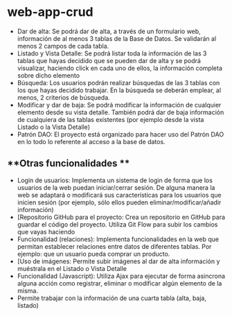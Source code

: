 # web-app-crud
- Dar de alta: Se podrá dar de alta, a través de un formulario web, información de al menos 3 tablas de la Base de Datos. Se validarán al menos 2 campos de cada tabla.
- Listado y Vista Detalle: Se podrá listar toda la información de las 3 tablas que hayas decidido que se pueden dar de alta y se podrá visualizar, haciendo click en cada uno de ellos, la información completa sobre dicho elemento
- Búsqueda: Los usuarios podrán realizar búsquedas de las 3 tablas con los que hayas decidido trabajar. En la búsqueda se deberán emplear, al menos, 2 criterios de búsqueda.
- Modificar y dar de baja: Se podrá modificar la información de cualquier elemento desde su vista detalle. También podrá dar de baja información de cualquiera de las tablas existentes (por ejemplo desde la vista Listado o la Vista Detalle)
- Patrón DAO: El proyecto está organizado para hacer uso del Patrón DAO en lo todo lo referente al acceso a la base de datos.

## **Otras funcionalidades **

- Login de usuarios: Implementa un sistema de login de forma que los usuarios de la web puedan iniciar/cerrar sesión. De alguna manera la web se adaptará o modificará sus características para los usuarios que inicien sesión (por ejemplo, sólo ellos pueden eliminar/modificar/añadir información)
- [Repositorio GitHub para el proyecto: Crea un repositorio en GitHub para guardar el código del proyecto. Utiliza Git Flow para subir los cambios que vayas haciendo
- Funcionalidad (relaciones): Implementa funcionalidades en la web que permitan establecer relaciones entre datos de diferentes tablas. Por ejemplo: que un usuario pueda comprar un producto.
- [Uso de imágenes: Permite subir imágenes al dar de alta información y muéstrala en el Listado o Vista Detalle
- Funcionalidad (Javascript): Utiliza Ajax para ejecutar de forma asincrona alguna acción como registrar, eliminar o modificar algún elemento de la misma.
- Permite trabajar con la información de una cuarta tabla (alta, baja, listado)
